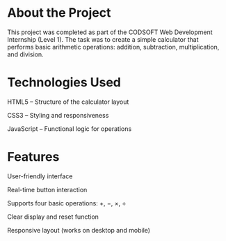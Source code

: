 # About the Project
 This project was completed as part of the CODSOFT Web Development Internship (Level 1). The task was to create a simple calculator that performs basic arithmetic operations: addition, subtraction, multiplication, and division.
# Technologies Used
HTML5 – Structure of the calculator layout

CSS3 – Styling and responsiveness

JavaScript – Functional logic for operations
# Features
User-friendly interface

Real-time button interaction

Supports four basic operations: +, −, ×, ÷

Clear display and reset function

Responsive layout (works on desktop and mobile)
